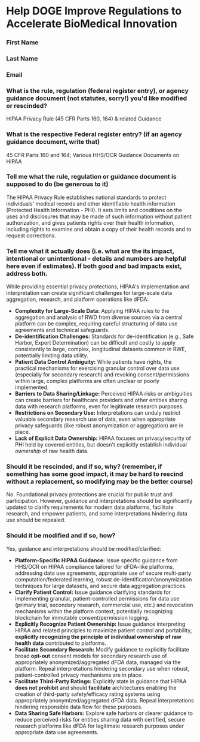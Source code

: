 # Help DOGE Improve Regulations to Accelerate BioMedical Innovation

### First Name

### Last Name

### Email

### What is the rule, regulation (federal register entry), or agency guidance document (not statutes, sorry!) you'd like modified or rescinded?

HIPAA Privacy Rule (45 CFR Parts 160, 164) & related Guidance

### What is the respective Federal register entry? (if an agency guidance document, write that)

45 CFR Parts 160 and 164; Various HHS/OCR Guidance Documents on HIPAA

### Tell me what the rule, regulation or guidance document is supposed to do (be generous to it)

The HIPAA Privacy Rule establishes national standards to protect individuals' medical records and other identifiable health information (Protected Health Information - PHI). It sets limits and conditions on the uses and disclosures that may be made of such information without patient authorization, and gives patients rights over their health information, including rights to examine and obtain a copy of their health records and to request corrections.

### Tell me what it actually does (i.e. what are the its impact, intentional or unintentional - details and numbers are helpful here even if estimates). If both good and bad impacts exist, address both.

While providing essential privacy protections, HIPAA's implementation and interpretation can create significant challenges for large-scale data aggregation, research, and platform operations like dFDA:
*   **Complexity for Large-Scale Data:** Applying HIPAA rules to the aggregation and analysis of RWD from diverse sources via a central platform can be complex, requiring careful structuring of data use agreements and technical safeguards.
*   **De-identification Challenges:** Standards for de-identification (e.g., Safe Harbor, Expert Determination) can be difficult and costly to apply consistently to large, complex, longitudinal datasets common in RWE, potentially limiting data utility.
*   **Patient Data Control Ambiguity:** While patients have rights, the practical mechanisms for exercising granular control over data use (especially for secondary research) and revoking consent/permissions within large, complex platforms are often unclear or poorly implemented.
*   **Barriers to Data Sharing/Linkage:** Perceived HIPAA risks or ambiguities can create barriers for healthcare providers and other entities sharing data with research platforms, even for legitimate research purposes.
*   **Restrictions on Secondary Use:** Interpretations can unduly restrict valuable secondary research use of data, even when appropriate privacy safeguards (like robust anonymization or aggregation) are in place.
*   **Lack of Explicit Data Ownership:** HIPAA focuses on privacy/security of PHI held by covered entities, but doesn't explicitly establish individual *ownership* of raw health data.

### Should it be rescinded, and if so, why? (remember, if something has some good impact, it may be hard to rescind without a replacement, so modifying may be the better course)

No. Foundational privacy protections are crucial for public trust and participation. However, guidance and interpretations should be significantly updated to clarify requirements for modern data platforms, facilitate research, and empower patients, and some interpretations hindering data use should be repealed.

### Should it be modified and if so, how?

Yes, guidance and interpretations should be modified/clarified:
*   **Platform-Specific HIPAA Guidance:** Issue specific guidance from HHS/OCR on HIPAA compliance tailored for dFDA-like platforms, addressing data use agreements, appropriate use of secure multi-party computation/federated learning, robust de-identification/anonymization techniques for large datasets, and secure data aggregation practices.
*   **Clarify Patient Control:** Issue guidance clarifying standards for implementing granular, patient-controlled permissions for data use (primary trial, secondary research, commercial use, etc.) and revocation mechanisms within the platform context, potentially recognizing blockchain for immutable consent/permission logging.
*   **Explicitly Recognize Patient Ownership:** Issue guidance interpreting HIPAA and related principles to maximize patient control and portability, **explicitly recognizing the principle of individual ownership of raw health data** contributed to platforms.
*   **Facilitate Secondary Research:** Modify guidance to explicitly facilitate broad **opt-out** consent models for secondary research use of appropriately anonymized/aggregated dFDA data, managed via the platform. Repeal interpretations hindering secondary use when robust, patient-controlled privacy mechanisms are in place.
*   **Facilitate Third-Party Ratings:** Explicitly state in guidance that HIPAA **does not prohibit** and should **facilitate** architectures enabling the creation of third-party safety/efficacy rating systems using appropriately anonymized/aggregated dFDA data. Repeal interpretations hindering responsible data flow for these purposes.
*   **Data Sharing Safe Harbors:** Explore safe harbors or clearer guidance to reduce perceived risks for entities sharing data with certified, secure research platforms like dFDA for legitimate research purposes under appropriate data use agreements. 